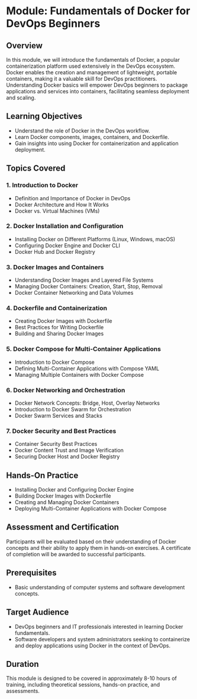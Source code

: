 # Module: Fundamentals of Docker for DevOps Beginners

## Overview
In this module, we will introduce the fundamentals of Docker, a popular containerization platform used extensively in the DevOps ecosystem. Docker enables the creation and management of lightweight, portable containers, making it a valuable skill for DevOps practitioners. Understanding Docker basics will empower DevOps beginners to package applications and services into containers, facilitating seamless deployment and scaling.

## Learning Objectives
- Understand the role of Docker in the DevOps workflow.
- Learn Docker components, images, containers, and Dockerfile.
- Gain insights into using Docker for containerization and application deployment.

## Topics Covered

### 1. Introduction to Docker
- Definition and Importance of Docker in DevOps
- Docker Architecture and How It Works
- Docker vs. Virtual Machines (VMs)

### 2. Docker Installation and Configuration
- Installing Docker on Different Platforms (Linux, Windows, macOS)
- Configuring Docker Engine and Docker CLI
- Docker Hub and Docker Registry

### 3. Docker Images and Containers
- Understanding Docker Images and Layered File Systems
- Managing Docker Containers: Creation, Start, Stop, Removal
- Docker Container Networking and Data Volumes

### 4. Dockerfile and Containerization
- Creating Docker Images with Dockerfile
- Best Practices for Writing Dockerfile
- Building and Sharing Docker Images

### 5. Docker Compose for Multi-Container Applications
- Introduction to Docker Compose
- Defining Multi-Container Applications with Compose YAML
- Managing Multiple Containers with Docker Compose

### 6. Docker Networking and Orchestration
- Docker Network Concepts: Bridge, Host, Overlay Networks
- Introduction to Docker Swarm for Orchestration
- Docker Swarm Services and Stacks

### 7. Docker Security and Best Practices
- Container Security Best Practices
- Docker Content Trust and Image Verification
- Securing Docker Host and Docker Registry

## Hands-On Practice
- Installing Docker and Configuring Docker Engine
- Building Docker Images with Dockerfile
- Creating and Managing Docker Containers
- Deploying Multi-Container Applications with Docker Compose

## Assessment and Certification
Participants will be evaluated based on their understanding of Docker concepts and their ability to apply them in hands-on exercises. A certificate of completion will be awarded to successful participants.

## Prerequisites
- Basic understanding of computer systems and software development concepts.

## Target Audience
- DevOps beginners and IT professionals interested in learning Docker fundamentals.
- Software developers and system administrators seeking to containerize and deploy applications using Docker in the context of DevOps.

## Duration
This module is designed to be covered in approximately 8-10 hours of training, including theoretical sessions, hands-on practice, and assessments.
